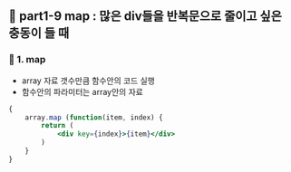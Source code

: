 ## 🔧 part1-9 map : 많은 div들을 반복문으로 줄이고 싶은 충동이 들 때

### 🔹 1. map

- array 자료 갯수만큼 함수안의 코드 실행
- 함수안의 파라미터는 array안의 자료

```jsx
{
    array.map (function(item, index) {
        return (
            <div key={index}>{item}</div>
        )
    }
}
```
